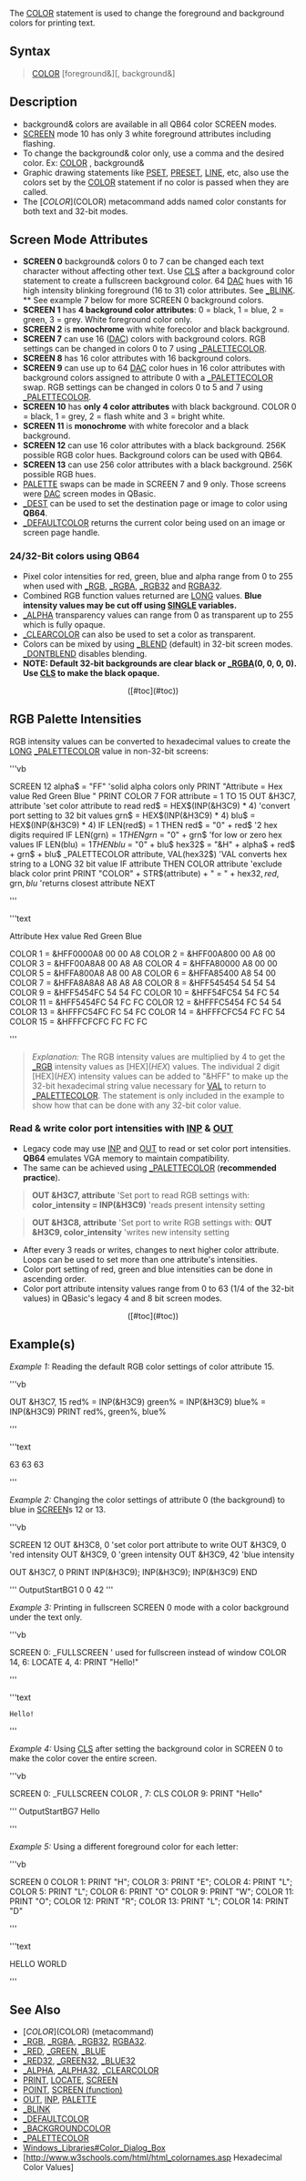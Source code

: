 The [COLOR](COLOR) statement is used to change the foreground and background colors for printing text.

## Syntax

>  [COLOR](COLOR) [foreground&][, background&]


## Description

* background& colors are available in all QB64 color SCREEN modes. 
* [SCREEN](SCREEN) mode 10 has only 3 white foreground attributes including flashing. 
* To change the background& color only, use a comma and the desired color. Ex: [COLOR](COLOR) , background&
* Graphic drawing statements like [PSET](PSET), [PRESET](PRESET), [LINE](LINE), etc, also use the colors set by the [COLOR](COLOR) statement if no color is passed when they are called.
* The [$COLOR]($COLOR) metacommand adds named color constants for both text and 32-bit modes.


## Screen Mode Attributes

* **SCREEN 0** background& colors 0 to 7 can be changed each text character without affecting other text. Use [CLS](CLS) after a background color statement to create a fullscreen background color. 64 [DAC](DAC) hues with 16 high intensity blinking foreground (16 to 31) color attributes. See [_BLINK](_BLINK).
** See example 7 below for more SCREEN 0 background colors.
* **SCREEN 1** has **4 background color attributes**: 0 = black, 1 = blue, 2 = green, 3 = grey. White foreground color only.
* **SCREEN 2** is **monochrome** with white forecolor and black background.
* **SCREEN 7** can use 16 ([DAC](DAC)) colors with background colors. RGB settings can be changed in colors 0 to 7 using [_PALETTECOLOR](_PALETTECOLOR). 
* **SCREEN 8** has 16 color attributes with 16 background colors. 
* **SCREEN 9** can use up to 64 [DAC](DAC) color hues in 16 color attributes with background colors assigned to attribute 0 with a [_PALETTECOLOR](_PALETTECOLOR) swap. RGB settings can be changed in colors 0 to 5 and 7 using [_PALETTECOLOR](_PALETTECOLOR).
* **SCREEN 10** has **only 4 color attributes** with black background. COLOR 0 = black, 1 = grey, 2 = flash white and 3 = bright white.
* **SCREEN 11** is **monochrome** with white forecolor and a black background.
* **SCREEN 12** can use 16 color attributes with a black background. 256K possible RGB color hues. Background colors can be used with QB64.
* **SCREEN 13** can use 256 color attributes with a black background. 256K possible RGB hues.
* [PALETTE](PALETTE) swaps can be made in SCREEN 7 and 9 only. Those screens were [DAC](DAC) screen modes in QBasic.
* [_DEST](_DEST) can be used to set the destination page or image to color using **QB64**.
* [_DEFAULTCOLOR](_DEFAULTCOLOR) returns the current color being used on an image or screen page handle.


### 24/32-Bit colors using QB64

* Pixel color intensities for red, green, blue and alpha range from 0 to 255 when used with [_RGB](_RGB), [_RGBA](_RGBA), [_RGB32](_RGB32) and [RGBA32](RGBA32).
* Combined RGB function values returned are [LONG](LONG) values. **Blue intensity values may be cut off using [SINGLE](SINGLE) variables.**
* [_ALPHA](_ALPHA) transparency values can range from 0 as transparent up to 255 which is fully opaque. 
* [_CLEARCOLOR](_CLEARCOLOR) can also be used to set a color as transparent.
* Colors can be mixed by using [_BLEND](_BLEND) (default) in 32-bit screen modes. [_DONTBLEND](_DONTBLEND) disables blending.
* **NOTE: Default 32-bit backgrounds are clear black or [_RGBA](_RGBA)(0, 0, 0, 0). Use [CLS](CLS) to make the black opaque.**

<p style="text-align: center">([#toc](#toc))</p>

## RGB Palette Intensities

RGB intensity values can be converted to hexadecimal values to create the [LONG](LONG) [_PALETTECOLOR](_PALETTECOLOR) value in non-32-bit screens:

'''vb

SCREEN 12
alpha$ = "FF" 'solid alpha colors only
PRINT "Attribute = Hex value      Red          Green         Blue "
PRINT
COLOR 7 
FOR attribute = 1 TO 15
  OUT &H3C7, attribute 'set color attribute to read
  red$ = HEX$(INP(&H3C9) * 4) 'convert port setting to 32 bit values
  grn$ = HEX$(INP(&H3C9) * 4)
  blu$ = HEX$(INP(&H3C9) * 4)
  IF LEN(red$) = 1 THEN red$ = "0" + red$ '2 hex digits required
  IF LEN(grn$) = 1 THEN grn$ = "0" + grn$ 'for low or zero hex values
  IF LEN(blu$) = 1 THEN blu$ = "0" + blu$
  hex32$ = "&H" + alpha$ + red$ + grn$ + blu$
  _PALETTECOLOR attribute, VAL(hex32$) 'VAL converts hex string to a LONG 32 bit value
  IF attribute THEN COLOR attribute 'exclude black color print
  PRINT "COLOR" + STR$(attribute) + " = " + hex32$, red$, grn$, blu$ 'returns closest attribute
NEXT 

'''

'''text

Attribute  Hex value      Red        Green       Blue 

COLOR 1 <nowiki>=</nowiki> &HFF0000A8       00         00         A8
COLOR 2 <nowiki>=</nowiki> &HFF00A800       00         A8         00
COLOR 3 <nowiki>=</nowiki> &HFF00A8A8       00         A8         A8
COLOR 4 <nowiki>=</nowiki> &HFFA80000       A8         00         00
COLOR 5 <nowiki>=</nowiki> &HFFA800A8       A8         00         A8
COLOR 6 <nowiki>=</nowiki> &HFFA85400       A8         54         00
COLOR 7 <nowiki>=</nowiki> &HFFA8A8A8       A8         A8         A8
COLOR 8 <nowiki>=</nowiki> &HFF545454       54         54         54
COLOR 9 <nowiki>=</nowiki> &HFF5454FC       54         54         FC
COLOR 10 <nowiki>=</nowiki> &HFF54FC54      54         FC         54
COLOR 11 <nowiki>=</nowiki> &HFF5454FC      54         FC         FC
COLOR 12 <nowiki>=</nowiki> &HFFFC5454      FC         54         54
COLOR 13 <nowiki>=</nowiki> &HFFFC54FC      FC         54         FC
COLOR 14 <nowiki>=</nowiki> &HFFFCFC54      FC         FC         54
COLOR 15 <nowiki>=</nowiki> &HFFFCFCFC      FC         FC         FC

'''

> *Explanation:* The RGB intensity values are multiplied by 4 to get the [_RGB](_RGB) intensity values as [HEX$](HEX$) values. The individual 2 digit [HEX$](HEX$) intensity values can be added to "&HFF" to make up the 32-bit hexadecimal string value necessary for [VAL](VAL) to return to [_PALETTECOLOR](_PALETTECOLOR). The statement is only included in the example to show how that can be done with any 32-bit color value.


### Read & write color port intensities with [INP](INP) & [OUT](OUT)

* Legacy code may use [INP](INP) and [OUT](OUT) to read or set color port intensities. **QB64** emulates VGA memory to maintain compatibility.
* The same can be achieved using [_PALETTECOLOR](_PALETTECOLOR) (**recommended practice**).

> **OUT &H3C7, attribute** 'Set port to read RGB settings with:
> **color_intensity <nowiki>=</nowiki> INP(&H3C9)** 'reads present intensity setting
 
> **OUT &H3C8, attribute** 'Set port to write RGB settings with:
> **OUT &H3C9, color_intensity** 'writes new intensity setting

* After every 3 reads or writes, changes to next higher color attribute. Loops can be used to set more than one attribute's intensities.
* Color port setting of red, green and blue intensities can be done in ascending order.
* Color port attribute intensity values range from 0 to 63 (1/4 of the 32-bit values) in QBasic's legacy 4 and 8 bit screen modes.

<p style="text-align: center">([#toc](#toc))</p>


## Example(s)

*Example 1:* Reading the default RGB color settings of color attribute 15.

'''vb

 OUT &H3C7, 15
 red% = INP(&H3C9)
 green% = INP(&H3C9)
 blue% = INP(&H3C9)
 PRINT red%, green%, blue% 

'''


'''text


 63       63       63

'''



*Example 2:* Changing the color settings of attribute 0 (the background) to blue in [SCREEN](SCREEN)s 12 or 13.

'''vb

SCREEN 12
OUT &H3C8, 0          'set color port attribute to write
OUT &H3C9, 0          'red intensity
OUT &H3C9, 0          'green intensity
OUT &H3C9, 42         'blue intensity 

OUT &H3C7, 0
PRINT INP(&H3C9); INP(&H3C9); INP(&H3C9)
END

'''
OutputStartBG1 0  0  42 
'''



*Example 3:* Printing in fullscreen SCREEN 0 mode with a color background under the text only.

'''vb

SCREEN 0: _FULLSCREEN ' used for fullscreen instead of window
COLOR 14, 6: LOCATE 4, 4: PRINT "Hello!" 

'''

'''text




    Hello!

'''



*Example 4:* Using [CLS](CLS) after setting the background color in SCREEN 0 to make the color cover the entire screen.

'''vb

SCREEN 0: _FULLSCREEN
COLOR , 7: CLS
COLOR 9: PRINT "Hello" 

'''
OutputStartBG7
Hello

'''



*Example 5:* Using a different foreground color for each letter:

'''vb

SCREEN 0
COLOR 1: PRINT "H";
COLOR 3: PRINT "E";
COLOR 4: PRINT "L";
COLOR 5: PRINT "L";
COLOR 6: PRINT "O"
COLOR 9: PRINT "W";
COLOR 11: PRINT "O";
COLOR 12: PRINT "R";
COLOR 13: PRINT "L";
COLOR 14: PRINT "D" 

'''


'''text


HELLO
WORLD

'''



## See Also

* [$COLOR]($COLOR) (metacommand)
* [_RGB](_RGB), [_RGBA](_RGBA), [_RGB32](_RGB32), [RGBA32](RGBA32).
* [_RED](_RED), [_GREEN](_GREEN), [_BLUE](_BLUE)
* [_RED32](_RED32), [_GREEN32](_GREEN32), [_BLUE32](_BLUE32)
* [_ALPHA](_ALPHA), [_ALPHA32](_ALPHA32), [_CLEARCOLOR](_CLEARCOLOR)
* [PRINT](PRINT), [LOCATE](LOCATE), [SCREEN](SCREEN)
* [POINT](POINT), [SCREEN (function)](SCREEN (function))
* [OUT](OUT), [INP](INP), [PALETTE](PALETTE)
* [_BLINK](_BLINK)
* [_DEFAULTCOLOR](_DEFAULTCOLOR)
* [_BACKGROUNDCOLOR](_BACKGROUNDCOLOR)
* [_PALETTECOLOR](_PALETTECOLOR)
* [Windows_Libraries#Color_Dialog_Box](Windows_Libraries#Color_Dialog_Box)
* [http://www.w3schools.com/html/html_colornames.asp Hexadecimal Color Values]




